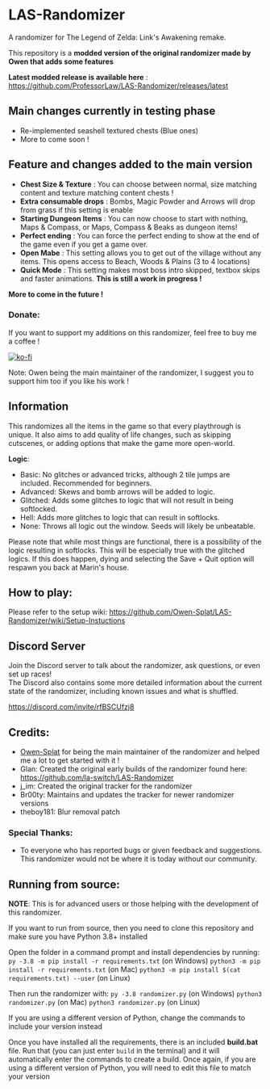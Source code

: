 # LAS-Randomizer
A randomizer for The Legend of Zelda: Link's Awakening remake.

This repository is a **modded version of the original randomizer made by Owen that adds some features**

**Latest modded release is available here** : https://github.com/ProfessorLaw/LAS-Randomizer/releases/latest

## Main changes currently in testing phase

- Re-implemented seashell textured chests (Blue ones)
- More to come soon !

## Feature and changes added to the main version

- **Chest Size & Texture** : You can choose between normal, size matching content and texture matching content chests !
- **Extra consumable drops** : Bombs, Magic Powder and Arrows will drop from grass if this setting is enable
- **Starting Dungeon Items** : You can now choose to start with nothing, Maps & Compass, or Maps, Compass & Beaks as dungeon items!
- **Perfect ending** : You can force the perfect ending to show at the end of the game even if you get a game over.
- **Open Mabe** : This setting allows you to get out of the village without any items. This opens access to Beach, Woods & Plains (3 to 4 locations)
- **Quick Mode** : This setting makes most boss intro skipped, textbox skips and faster animations. **This is still a work in progress !**

**More to come in the future !**
### Donate:

If you want to support my additions on this randomizer, feel free to buy me a coffee ! 

[![ko-fi](https://ko-fi.com/img/githubbutton_sm.svg)](https://ko-fi.com/P5P77VZ2L)

Note: Owen being the main maintainer of the randomizer, I suggest you to support him too if you like his work !

## Information
This randomizes all the items in the game so that every playthrough is unique. It also aims to add quality of life changes, such as skipping cutscenes, or adding options that make the game more open-world.

**Logic**:
- Basic: No glitches or advanced tricks, although 2 tile jumps are included. Recommended for beginners.
- Advanced: Skews and bomb arrows will be added to logic.
- Glitched: Adds some glitches to logic that will not result in being softlocked.
- Hell: Adds more glitches to logic that can result in softlocks.
- None: Throws all logic out the window. Seeds will likely be unbeatable.

Please note that while most things are functional, there is a possibility of the logic resulting in softlocks. This will be especially true with the glitched logics. If this does happen, dying and selecting the Save + Quit option will respawn you back at Marin's house.

## How to play:
Please refer to the setup wiki: https://github.com/Owen-Splat/LAS-Randomizer/wiki/Setup-Instuctions

## Discord Server
Join the Discord server to talk about the randomizer, ask questions, or even set up races!  
The Discord also contains some more detailed information about the current state of the randomizer, including known issues and what is shuffled.

https://discord.com/invite/rfBSCUfzj8

## Credits:
- [Owen-Splat](https://github.com/Owen-Splat/LAS-Randomizer) for being the main maintainer of the randomizer and helped me a lot to get started with it !
- Glan: Created the original early builds of the randomizer found here: https://github.com/la-switch/LAS-Randomizer
- j_im: Created the original tracker for the randomizer
- Br00ty: Maintains and updates the tracker for newer randomizer versions
- theboy181: Blur removal patch

### Special Thanks:
- To everyone who has reported bugs or given feedback and suggestions. This randomizer would not be where it is today without our community.

## Running from source:
**NOTE**: This is for advanced users or those helping with the development of this randomizer.

If you want to run from source, then you need to clone this repository and make sure you have Python 3.8+ installed

Open the folder in a command prompt and install dependencies by running:
`py -3.8 -m pip install -r requirements.txt` (on Windows)
`python3 -m pip install -r requirements.txt` (on Mac)
`python3 -m pip install $(cat requirements.txt) --user` (on Linux)

Then run the randomizer with:
`py -3.8 randomizer.py` (on Windows)
`python3 randomizer.py` (on Mac)
`python3 randomizer.py` (on Linux)

If you are using a different version of Python, change the commands to include your version instead

Once you have installed all the requirements, there is an included **build.bat** file. Run that (you can just enter `build` in the terminal) and it will automatically enter the commands to create a build. Once again, if you are using a different version of Python, you will need to edit this file to match your version
